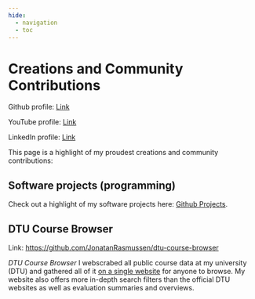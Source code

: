 ```yaml
---
hide:
  - navigation
  - toc
---
```


# Creations and Community Contributions

Github profile: [Link](https://github.com/JonatanRasmussen)

YouTube profile: [Link](https://www.youtube.com/@jonatanrasmussen)

LinkedIn profile: [Link](https://www.linkedin.com/in/jonatan-rasmussen-b07193267/)

This page is a highlight of my proudest creations and community contributions:

## Software projects (programming)

Check out a highlight of my software projects here: [Github Projects](projects_main.md).

## DTU Course Browser

Link: <https://github.com/JonatanRasmussen/dtu-course-browser>

*DTU Course Browser* I webscrabed all public course data at my university (DTU) and gathered all of it [on a single website](https://dtucourseanalyzer.pythonanywhere.com/) for anyone to browse. My website also offers more in-depth search filters than the official DTU websites as well as evaluation summaries and overviews.

<br>
<br>
<br>
<br>